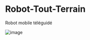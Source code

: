 # Robot-Tout-Terrain
Robot mobile téléguidé 


![image](https://github.com/user-attachments/assets/94d1632f-f6cb-4afd-813a-df71025fc6b5)
